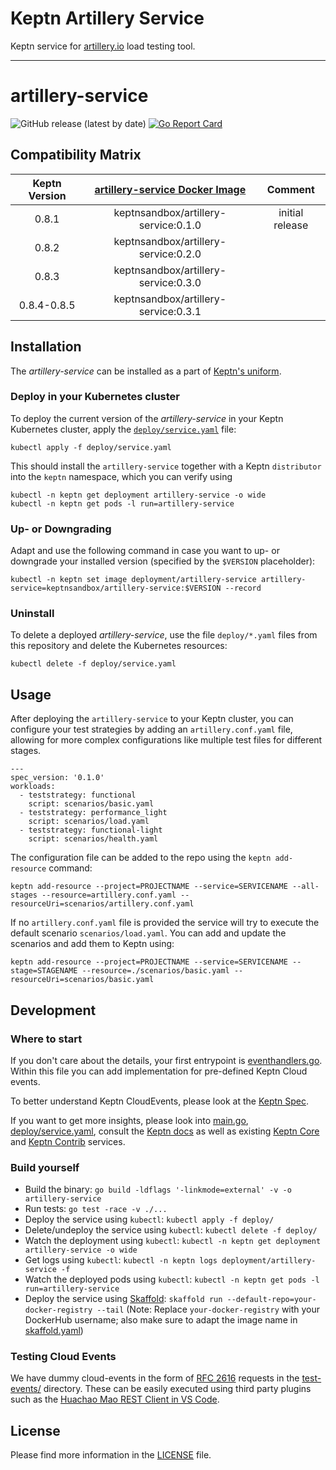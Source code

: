 # Keptn Artillery Service

Keptn service for [artillery.io](https://artillery.io/) load testing tool.

---

# artillery-service
![GitHub release (latest by date)](https://img.shields.io/github/v/release/keptn-sandbox/artillery-service)
[![Go Report Card](https://goreportcard.com/badge/github.com/keptn-sandbox/artillery-service)](https://goreportcard.com/report/github.com/keptn-sandbox/artillery-service)

## Compatibility Matrix

| Keptn Version    | [artillery-service Docker Image](https://hub.docker.com/r/keptnsandbox/artillery-service/tags) | Comment |
:----------------:|:----------------------------------------:|:----------------:|
|       0.8.1      | keptnsandbox/artillery-service:0.1.0 | initial release |
|       0.8.2      | keptnsandbox/artillery-service:0.2.0 | |
|       0.8.3      | keptnsandbox/artillery-service:0.3.0 | |
|       0.8.4-0.8.5     | keptnsandbox/artillery-service:0.3.1 | |

## Installation

The *artillery-service* can be installed as a part of [Keptn's uniform](https://keptn.sh).

### Deploy in your Kubernetes cluster

To deploy the current version of the *artillery-service* in your Keptn Kubernetes cluster, apply the [`deploy/service.yaml`](deploy/service.yaml) file:

```console
kubectl apply -f deploy/service.yaml
```

This should install the `artillery-service` together with a Keptn `distributor` into the `keptn` namespace, which you can verify using

```console
kubectl -n keptn get deployment artillery-service -o wide
kubectl -n keptn get pods -l run=artillery-service
```

### Up- or Downgrading

Adapt and use the following command in case you want to up- or downgrade your installed version (specified by the `$VERSION` placeholder):

```console
kubectl -n keptn set image deployment/artillery-service artillery-service=keptnsandbox/artillery-service:$VERSION --record
```

### Uninstall

To delete a deployed *artillery-service*, use the file `deploy/*.yaml` files from this repository and delete the Kubernetes resources:

```console
kubectl delete -f deploy/service.yaml
```

## Usage

After deploying the `artillery-service` to your Keptn cluster, you can configure your test strategies by adding an `artillery.conf.yaml` file, allowing for more complex configurations like multiple test files for different stages.

```
---
spec_version: '0.1.0'
workloads:
  - teststrategy: functional
    script: scenarios/basic.yaml
  - teststrategy: performance_light
    script: scenarios/load.yaml
  - teststrategy: functional-light
    script: scenarios/health.yaml
```

The configuration file can be added to the repo using the `keptn add-resource` command:

```
keptn add-resource --project=PROJECTNAME --service=SERVICENAME --all-stages --resource=artillery.conf.yaml --resourceUri=scenarios/artillery.conf.yaml
```

If no `artillery.conf.yaml` file is provided the service will try to execute the default scenario `scenarios/load.yaml`. You can add and update the scenarios and add them to Keptn using:

```console
keptn add-resource --project=PROJECTNAME --service=SERVICENAME --stage=STAGENAME --resource=./scenarios/basic.yaml --resourceUri=scenarios/basic.yaml
```

## Development

### Where to start

If you don't care about the details, your first entrypoint is [eventhandlers.go](eventhandlers.go). Within this file 
 you can add implementation for pre-defined Keptn Cloud events.
 
To better understand Keptn CloudEvents, please look at the [Keptn Spec](https://github.com/keptn/spec).
 
If you want to get more insights, please look into [main.go](main.go), [deploy/service.yaml](deploy/service.yaml),
 consult the [Keptn docs](https://keptn.sh/docs/) as well as existing [Keptn Core](https://github.com/keptn/keptn) and
 [Keptn Contrib](https://github.com/keptn-contrib/) services.

### Build yourself

* Build the binary: `go build -ldflags '-linkmode=external' -v -o artillery-service`
* Run tests: `go test -race -v ./...`
* Deploy the service using `kubectl`: `kubectl apply -f deploy/`
* Delete/undeploy the service using `kubectl`: `kubectl delete -f deploy/`
* Watch the deployment using `kubectl`: `kubectl -n keptn get deployment artillery-service -o wide`
* Get logs using `kubectl`: `kubectl -n keptn logs deployment/artillery-service -f`
* Watch the deployed pods using `kubectl`: `kubectl -n keptn get pods -l run=artillery-service`
* Deploy the service using [Skaffold](https://skaffold.dev/): `skaffold run --default-repo=your-docker-registry --tail` (Note: Replace `your-docker-registry` with your DockerHub username; also make sure to adapt the image name in [skaffold.yaml](skaffold.yaml))


### Testing Cloud Events

We have dummy cloud-events in the form of [RFC 2616](https://ietf.org/rfc/rfc2616.txt) requests in the [test-events/](test-events/) directory. These can be easily executed using third party plugins such as the [Huachao Mao REST Client in VS Code](https://marketplace.visualstudio.com/items?itemName=humao.rest-client).


## License

Please find more information in the [LICENSE](LICENSE) file.
